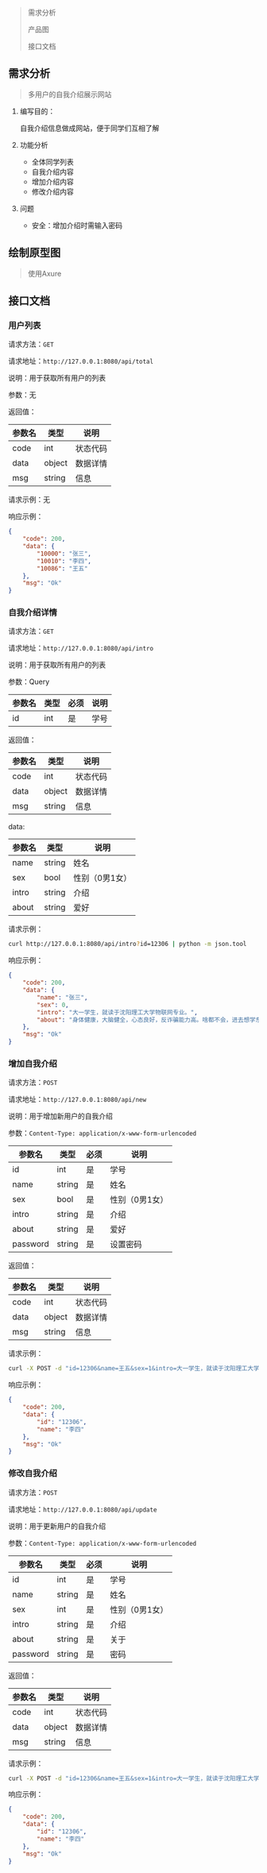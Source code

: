 > 需求分析
>
> 产品图
>
> 接口文档

## 需求分析

> 多用户的自我介绍展示网站

1. 编写目的：

   自我介绍信息做成网站，便于同学们互相了解
2. 功能分析

   - 全体同学列表
   - 自我介绍内容
   - 增加介绍内容
   - 修改介绍内容
3. 问题

   - 安全：增加介绍时需输入密码

## 绘制原型图

> 使用Axure

## 接口文档

### 用户列表

请求方法：`GET`

请求地址：`http://127.0.0.1:8080/api/total`

说明：用于获取所有用户的列表

参数：无

返回值：

| 参数名 | 类型   | 说明     |
| ------ | ------ | -------- |
| code   | int    | 状态代码 |
| data   | object | 数据详情 |
| msg    | string | 信息     |

请求示例：无

响应示例：

```json
{
	"code": 200,
	"data": {
		"10000": "张三",
		"10010": "李四",
		"10086": "王五"
	},
	"msg": "Ok"
}
```

### 自我介绍详情

请求方法：`GET`

请求地址：`http://127.0.0.1:8080/api/intro`

说明：用于获取所有用户的列表

参数：Query

| 参数名 | 类型 | 必须 | 说明 |
| ------ | ---- | ---- | ---- |
| id     | int  | 是   | 学号 |

返回值：

| 参数名 | 类型   | 说明     |
| ------ | ------ | -------- |
| code   | int    | 状态代码 |
| data   | object | 数据详情 |
| msg    | string | 信息     |

data:

| 参数名 | 类型   | 说明           |
| ------ | ------ | -------------- |
| name   | string | 姓名           |
| sex    | bool   | 性别（0男1女） |
| intro  | string | 介绍           |
| about  | string | 爱好           |

请求示例：

```bash
curl http://127.0.0.1:8080/api/intro?id=12306 | python -m json.tool
```

响应示例：

```json
{
	"code": 200,
	"data": {
		"name": "张三",
		"sex": 0,
		"intro": "大一学生，就读于沈阳理工大学物联网专业。",
		"about": "身体健康，大脑健全，心态良好，反诈骗能力高。啥都不会，进去想学东西的，emmmm没了。"
	},
	"msg": "Ok"
}
```

### 增加自我介绍

请求方法：`POST`

请求地址：`http://127.0.0.1:8080/api/new`

说明：用于增加新用户的自我介绍

参数：`Content-Type: application/x-www-form-urlencoded`

| 参数名   | 类型   | 必须 | 说明           |
| -------- | ------ | ---- | -------------- |
| id       | int    | 是   | 学号           |
| name     | string | 是   | 姓名           |
| sex      | bool   | 是   | 性别（0男1女） |
| intro    | string | 是   | 介绍           |
| about    | string | 是   | 爱好           |
| password | string | 是   | 设置密码       |

返回值：

| 参数名 | 类型   | 说明     |
| ------ | ------ | -------- |
| code   | int    | 状态代码 |
| data   | object | 数据详情 |
| msg    | string | 信息     |

请求示例：

```bash
curl -X POST -d "id=12306&name=王五&sex=1&intro=大一学生，就读于沈阳理工大学物联网专业。&about=身体健康，大脑健全，审美良好，抗压能力强。啥都不会，进去想学东西的，emmmm没了。&password=12345678" http://127.0.0.1:8080/api/new
```

响应示例：

```json
{
	"code": 200,
	"data": {
		"id": "12306",
		"name": "李四"
	},
	"msg": "Ok"
}
```

### 修改自我介绍

请求方法：`POST`

请求地址：`http://127.0.0.1:8080/api/update`

说明：用于更新用户的自我介绍

参数：`Content-Type: application/x-www-form-urlencoded`

| 参数名   | 类型   | 必须 | 说明           |
| -------- | ------ | ---- | -------------- |
| id       | int    | 是   | 学号           |
| name     | string | 是   | 姓名           |
| sex      | int    | 是   | 性别（0男1女） |
| intro    | string | 是   | 介绍           |
| about    | string | 是   | 关于           |
| password | string | 是   | 密码           |

返回值：

| 参数名 | 类型   | 说明     |
| ------ | ------ | -------- |
| code   | int    | 状态代码 |
| data   | object | 数据详情 |
| msg    | string | 信息     |

请求示例：

```bash
curl -X POST -d "id=12306&name=王五&sex=1&intro=大一学生，就读于沈阳理工大学物联网专业。&about=身体健康，大脑健全，审美良好，抗压能力强。啥都不会，进去想学东西的，emmmm没了。&password=12345678" http://127.0.0.1:8080/api/update
```

响应示例：

```json
{
	"code": 200,
	"data": {
		"id": "12306",
		"name": "李四"
	},
	"msg": "Ok"
}
```

